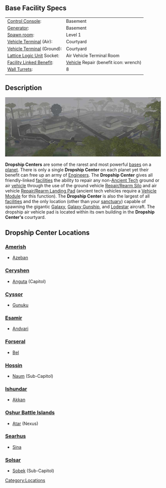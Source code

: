 ## Base Facility Specs

|                                                                 |                                                              |
| --------------------------------------------------------------- | ------------------------------------------------------------ |
| [Control Console](/Control_Console "wikilink"):                 | Basement                                                     |
| [Generator](/Generator "wikilink"):                             | Basement                                                     |
| [Spawn room](/Respawn_room "wikilink"):                         | Level 1                                                      |
| [Vehicle Terminal](/Vehicle_Terminal "wikilink") (Air):         | Courtyard                                                    |
| [Vehicle Terminal](/Vehicle_Terminal "wikilink") (Ground):      | Courtyard                                                    |
| [Lattice Logic Unit](/LLU "wikilink") Socket:                   | Air Vehicle Terminal Room                                    |
| [Facility Linked Benefit](/Facility_Linked_Benefit "wikilink"): | [Vehicle](/Vehicle "wikilink") Repair (benefit icon: wrench) |
| [Wall Turrets](/Phalanx "wikilink"):                            | 8                                                            |
|                                                                 |                                                              |

## Description

![](/images/Dropship.jpg "Dropship.jpg")

**Dropship Centers** are some of the rarest and most powerful
[bases](/facilities "wikilink") on a [planet](/planet "wikilink"). There
is only a single **Dropship Center** on each planet yet their benefit
can free up an army of [Engineers](/Engineering "wikilink"). The
**Dropship Center** gives all friendly-linked
[facilities](/facilities "wikilink") the ability to repair any
non-[Ancient Tech](/Ancient_Tech "wikilink") ground or air
[vehicle](/Vehicle_Index "wikilink") through the use of the ground
vehicle [Repair/Rearm Silo](/Repair/Rearm_Silo "wikilink") and air
vehicle [Repair/Rearm Landing Pad](/Landing_Pad "wikilink") (ancient tech
vehicles require a [Vehicle Module](/Vehicle_Module "wikilink") for this
function). The **Dropship Center** is also the largest of all
[facilities](/facilities "wikilink") and the only location (other than
your [sanctuary](/sanctuary "wikilink")) capable of spawning the gigantic
[Galaxy](/Galaxy "wikilink"), [Galaxy
Gunship](/Galaxy_Gunship "wikilink"), and [Lodestar](/Lodestar "wikilink")
aircraft. The dropship air vehicle pad is located within its own
building in the **Dropship Center's** courtyard.

## Dropship Center Locations

### [Amerish](/Amerish "wikilink")

- [Azeban](/Azeban "wikilink")

### [Ceryshen](/Ceryshen "wikilink")

- [Anguta](/Anguta "wikilink") (Capitol)

### [Cyssor](/Cyssor "wikilink")

- [Gunuku](/Gunuku "wikilink")

### [Esamir](/Esamir "wikilink")

- [Andvari](/Andvari "wikilink")

### [Forseral](/Forseral "wikilink")

- [Bel](/Bel "wikilink")

### [Hossin](/Hossin "wikilink")

- [Naum](/Naum "wikilink") (Sub-Capitol)

### [Ishundar](/Ishundar "wikilink")

- [Akkan](/Akkan "wikilink")

### [Oshur Battle Islands](/Oshur "wikilink")

- [Atar](/Atar "wikilink") (Nexus)

### [Searhus](/Searhus "wikilink")

- [Sina](/Sina "wikilink")

### [Solsar](/Solsar "wikilink")

- [Sobek](/Sobek "wikilink") (Sub-Capitol)

[Category:Locations](/Category:Locations "wikilink")
